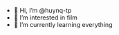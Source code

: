 - 👋 Hi, I’m @huynq-tp
- 👀 I’m interested in film
- 🌱 I’m currently learning everything

<!---
huynq-tp/huynq-tp is a ✨ special ✨ repository because its `README.md` (this file) appears on your GitHub profile.
You can click the Preview link to take a look at your changes.
--->
